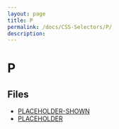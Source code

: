 ```yaml
---
layout: page
title: P
permalink: /docs/CSS-Selectors/P/
description: 
---
```


# P



## Files
* [PLACEHOLDER-SHOWN](/compare.html2pdf.tools/docs/CSS-Selectors/P/placeholder-shown.md)
* [PLACEHOLDER](/compare.html2pdf.tools/docs/CSS-Selectors/P/placeholder.md)

